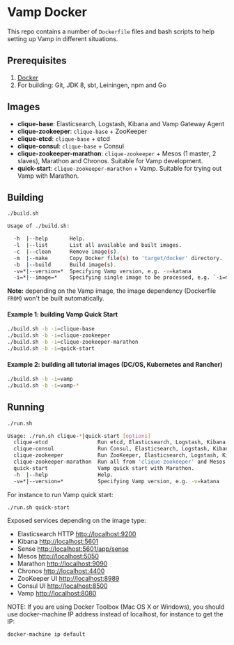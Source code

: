 # Vamp Docker

This repo contains a number of `Dockerfile` files and bash scripts to help setting up Vamp in different situations.

## Prerequisites

1. [Docker](https://docs.docker.com/)
2. For building: Git, JDK 8, sbt, Leiningen, npm and Go

## Images

- **clique-base**: Elasticsearch, Logstash, Kibana and Vamp Gateway Agent
- **clique-zookeeper**: `clique-base` + ZooKeeper
- **clique-etcd**: `clique-base` + etcd
- **clique-consul**: `clique-base` + Consul
- **clique-zookeeper-marathon**: `clique-zookeeper` + Mesos (1 master, 2 slaves), Marathon and Chronos. Suitable for Vamp development.
- **quick-start**: `clique-zookeeper-marathon` + Vamp. Suitable for trying out Vamp with Marathon.

## Building

```bash
./build.sh

Usage of ./build.sh:

  -h  |--help       Help.
  -l  |--list       List all available and built images.
  -c  |--clean      Remove image(s).
  -m  |--make       Copy Docker file(s) to 'target/docker' directory.
  -b  |--build      Build image(s).
  -v=*|--version=*  Specifying Vamp version, e.g. -v=katana
  -i=*|--image=*    Specifying single image to be processed, e.g. `-i=marathon` otherwise all.
```

**Note:** depending on the Vamp image, the image dependency (Dockerfile `FROM`) won't be built automatically.

#### Example 1: building Vamp Quick Start

```bash
./build.sh -b -i=clique-base
./build.sh -b -i=clique-zookeeper
./build.sh -b -i=clique-zookeeper-marathon
./build.sh -b -i=quick-start
```

#### Example 2: building all tutorial images (DC/OS, Kubernetes and Rancher)

```bash
./build.sh -b -i=vamp
./build.sh -b -i=vamp-*
```

## Running

```bash
./run.sh

Usage: ./run.sh clique-*|quick-start [options]
  clique-etcd                Run etcd, Elasticsearch, Logstash, Kibana and Vamp Gateway Agent.
  clique-consul              Run Consul, Elasticsearch, Logstash, Kibana and Vamp Gateway Agent.
  clique-zookeeper           Run ZooKeeper, Elasticsearch, Logstash, Kibana and Vamp Gateway Agent.
  clique-zookeeper-marathon  Run all from 'clique-zookeeper' and Mesos, Marathon and Chronos.
  quick-start                Vamp quick start with Marathon.
  -h  |--help                Help.
  -v=*|--version=*           Specifying Vamp version, e.g. -v=katana
```

For instance to run Vamp quick start:

```bash
./run.sh quick-start
```

Exposed services depending on the image type:

- Elasticsearch HTTP [http://localhost:9200](http://localhost:9200)
- Kibana [http://localhost:5601](http://localhost:5601)
- Sense [http://localhost:5601/app/sense](http://localhost:5601/app/sense)
- Mesos [http://localhost:5050](http://localhost:5050)
- Marathon [http://localhost:9090](http://localhost:9090)
- Chronos [http://localhost:4400](http://localhost:4400)
- ZooKeeper UI [http://localhost:8989](http://localhost:8989)
- Consul UI [http://localhost:8500](http://localhost:8500)
- Vamp [http://localhost:8080](http://localhost:8080)

NOTE: If you are using Docker Toolbox (Mac OS X or Windows), you should use docker-machine IP address instead of localhost, for instance to get the IP:
```
docker-machine ip default
```
